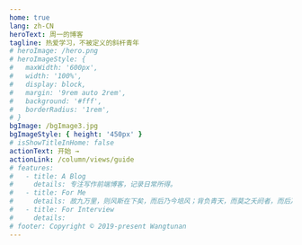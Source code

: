 ```yaml
---
home: true
lang: zh-CN
heroText: 周一的博客
tagline: 热爱学习，不被定义的斜杆青年
# heroImage: /hero.png
# heroImageStyle: {
#   maxWidth: '600px',
#   width: '100%',
#   display: block,
#   margin: '9rem auto 2rem',
#   background: '#fff',
#   borderRadius: '1rem',
# }
bgImage: /bgImage3.jpg
bgImageStyle: { height: '450px' }
# isShowTitleInHome: false
actionText: 开始 →
actionLink: /column/views/guide
# features:
#   - title: A Blog
#     details: 专注写作前端博客，记录日常所得。
#   - title: For Me
#     details: 故九万里，则风斯在下矣，而后乃今培风；背负青天，而莫之夭阏者，而后乃今将图南。
#   - title: For Interview
#     details:
# footer: Copyright © 2019-present Wangtunan
---
```

